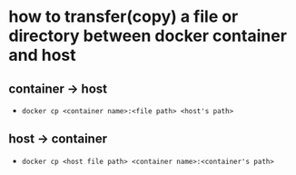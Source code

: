 # how to transfer(copy) a file or directory between docker container and host

## container -> host
* ```docker cp <container name>:<file path> <host's path>```

## host -> container
* ```docker cp <host file path> <container name>:<container's path>```

